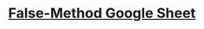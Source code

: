  # [False-Method Google Sheet](https://docs.google.com/spreadsheets/d/13u4MouvDW25ygkJCM7CO1eglZ2I4H7KgqADVySDS4Mw/edit?usp=sharing)
